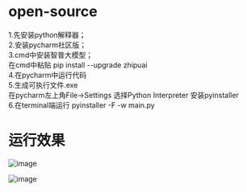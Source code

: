 # open-source
1.先安装python解释器；    
2.安装pycharm社区版；     
3.cmd中安装智普大模型；      
在cmd中粘贴      pip install --upgrade zhipuai       
4.在pycharm中运行代码        
5.生成可执行文件.exe            
在pycharm左上角File->Settings  选择Python Interpreter   安装pyinstaller         
6.在terminal端运行 pyinstaller -F -w main.py          

# 运行效果
![image](https://github.com/Bistu-OSSDT-2024/1-open-source/assets/173148466/9b9e73a9-2cdb-4e68-be4d-1f503951f98b)
          
![image](https://github.com/Bistu-OSSDT-2024/1-open-source/assets/173148466/feef8e6b-7a45-4658-8372-da67ec4fa817)


